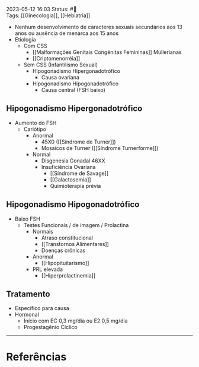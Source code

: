 2023-05-12 16:03
Status: #🌱  
Tags: [[Ginecologia]], [[Hebiatria]]
<br/>
- Nenhum desenvolvimento de caracteres sexuais secundários aos 13 anos ou ausência de menarca aos 15 anos
- Etiologia
	- Com CSS
		- [[Malformações Genitais Congênitas Femininas]] Müllerianas
		- [[Criptomenorréia]]
	- Sem CSS (Infantilismo Sexual)
		- Hipogonadismo Hipergonadotrófico
			- Causa ovariana
		- Hipogonadismo Hipogonadotrófico
			- Causa central (FSH baixo)
## Hipogonadismo Hipergonadotrófico
- Aumento do FSH
	- Cariótipo
		- Anormal
			- 45X0 ([[Síndrome de Turner]])
			- Mosaicos de Turner ([[Síndrome Turnerforme]])
		- Normal
			- Disgenesia Gonadal 46XX
			- Insuficiência Ovariana
				- [[Síndrome de Savage]]
				- [[Galactosemia]]
				- Quimioterapia prévia
## Hipogonadismo Hipogonadotrófico
- Baixo FSH
	- Testes Funcionais / de imagem / Prolactina
		- Normais
			- Atraso constitucional
			- [[Transtornos Alimentares]]
			- Doenças crônicas
		- Anormal
			- [[Hipopituitarismo]]
		- PRL elevada
			- [[Hiperprolactinemia]]
## Tratamento
- Específico para causa
- Hormonal
	- Início com EC 0,3 mg/dia ou E2 0,5 mg/dia
	- Progestagênio Cíclico

____
# Referências

